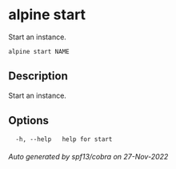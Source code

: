 # alpine start

Start an instance.

```
alpine start NAME
```

## Description

Start an instance.

## Options

```
  -h, --help   help for start
```

###### Auto generated by spf13/cobra on 27-Nov-2022
